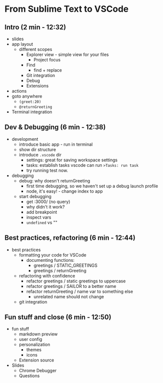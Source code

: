 # From Sublime Text to VSCode
## Intro (2 min - 12:32)
* slides
* app layout
    * different scopes
        * Explorer view - simple view for your files
            * Project focus
        * Find
            * find + replace
        * Git integration
        * Debug
        * Extensions
* actions
* goto anywhere
    * `(greet:20)`
    * `@returnGreeting`
* Terminal integration

## Dev & Debugging (6 min - 12:38)
* development
    * introduce basic app - run in terminal
    * show dir structure
    * introduce `.vscode` dir
        * settings: great for saving workspace settings
        * tasks: establish tasks vscode can run `>Tasks: run task`
        * try running test now.
* debugging
    * debug: why doesn't returnGreeting
        * first time debugging, so we haven't set up a debug launch profile
        * node, it's easy! - change index to app
    * start debugging
        * get :3000/ (no query)
        * why didn't it work?
        * add breakpoint
        * inspect vars
        * `undefined` vs ""

## Best practices, refactoring (6 min - 12:44)
* best practices
    * formatting your code for VSCode
        * documenting functions: 
            * greetings / STATIC_GREETINGS
            * greetings / returnGreeting 
    * refactoring with confidence
        * refactor greetings / static greetings to uppercase
        * refactor greetings / SAILOR to a better name
        * refactor returnGreeting / name var to something else
            * unrelated name should not change
    * git integration

## Fun stuff and close (6 min - 12:50)
* fun stuff
    * markdown preview
    * user config
    * personalization
        * themes
        * icons
    * Extension source
* Slides
    * Chrome Debugger
    * Questions